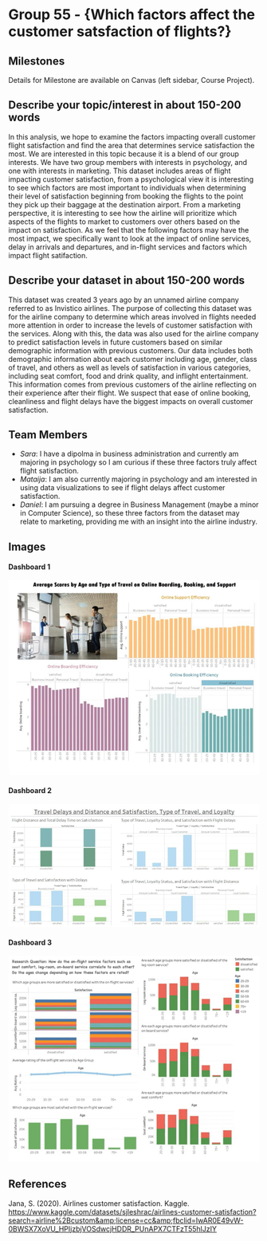 # Group 55 - {Which factors affect the customer satsfaction of flights?}

## Milestones

Details for Milestone are available on Canvas (left sidebar, Course Project).

## Describe your topic/interest in about 150-200 words

In this analysis, we hope to examine the factors impacting overall customer flight satisfaction and find the area that determines service satisfaction the most. We are interested in this topic because it is a blend of our group interests. We have two group members with interests in psychology, and one with interests in marketing. This dataset includes areas of flight impacting customer satisfaction, from a psychological view it is interesting to see which factors are most important to individuals when determining their level of satisfaction beginning from booking the flights to the point they pick up their baggage at the destination airport. From a marketing perspective, it is interesting to see how the airline will prioritize which aspects of the flights to market to customers over others based on the impact on satisfaction. As we feel that the following factors may have the most impact, we specifically want to look at the impact of online services, delay in arrivals and departures, and in-flight services and factors which impact flight satifaction.


## Describe your dataset in about 150-200 words

This dataset was created 3 years ago by an unnamed airline company referred to as Invistico airlines. The purpose of collecting this dataset was for the airline company to determine which areas involved in flights needed more attention in order to increase the levels of customer satisfaction with the services. Along with this, the data was also used for the airline company to predict satisfaction levels in future customers based on similar demographic information with previous customers. Our data includes both demographic information about each customer including age, gender, class of travel, and others as well as levels of satisfaction in various categories, including seat comfort, food and drink quality, and inflight entertainment. This information comes from previous customers of the airline reflecting on their experience after their flight. We suspect that ease of online booking, cleanliness and flight delays have the biggest impacts on overall customer satisfaction.

## Team Members

- *Sara*: I have a dipolma in business administration and currently am majoring in psychology so I am curious if these three factors truly affect flight satisfaction.
- *Mataija*: I am also currently majoring in psychology and am interested in using data visualizations to see if flight delays affect customer satisfaction.
- *Daniel*: I am pursuing a degree in Business Management (maybe a minor in Computer Science), so these three factors from the dataset may relate to marketing, providing me with an insight into the airline industry.

## Images

#### Dashboard 1
![Dashboard 1](https://github.com/ubco-W2022T2-data301/project-group-group55/blob/main/images/Dashboard%201.jpg)

#### Dashboard 2
![Dashboard 2](https://github.com/ubco-W2022T2-data301/project-group-group55/blob/main/images/Dashboard%202.jpg)

#### Dashboard 3
![Dashboard 3](https://github.com/ubco-W2022T2-data301/project-group-group55/blob/main/images/Dashboard%203.jpg)

## References

Jana, S. (2020). Airlines customer satisfaction. Kaggle.
    https://www.kaggle.com/datasets/sjleshrac/airlines-customer-satisfaction?search=airline%2Bcustom&amp;license=cc&amp;fbclid=IwAR0E49vW-0BWSX7XoVU_HPIjzbjVOSdwcjHDDR_PUnAPX7CTFzT55hlJzIY 



